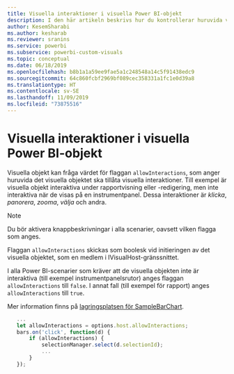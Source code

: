 ```yaml
---
title: Visuella interaktioner i visuella Power BI-objekt
description: I den här artikeln beskrivs hur du kontrollerar huruvida visuella Power BI-objekt ska tillåta visuella interaktioner.
author: KesemSharabi
ms.author: kesharab
ms.reviewer: sranins
ms.service: powerbi
ms.subservice: powerbi-custom-visuals
ms.topic: conceptual
ms.date: 06/18/2019
ms.openlocfilehash: b8b1a1a59ee9fae5a1c248548a14c5f91438edc9
ms.sourcegitcommit: 64c860fcbf2969bf089cec358331a1fc1e0d39a8
ms.translationtype: HT
ms.contentlocale: sv-SE
ms.lasthandoff: 11/09/2019
ms.locfileid: "73875516"
---
```

# <a name="visual-interactions-in-power-bi-visuals"></a>Visuella interaktioner i visuella Power BI-objekt

Visuella objekt kan fråga värdet för flaggan `allowInteractions`, som anger huruvida det visuella objektet ska tillåta visuella interaktioner. Till exempel är visuella objekt interaktiva under rapportvisning eller -redigering, men inte interaktiva när de visas på en instrumentpanel. Dessa interaktioner är *klicka*, *panorera*, *zooma*, *välja* och andra. 

> [!NOTE]
> Du bör aktivera knappbeskrivningar i alla scenarier, oavsett vilken flagga som anges.

Flaggan `allowInteractions` skickas som boolesk vid initieringen av det visuella objektet, som en medlem i IVisualHost-gränssnittet.

I alla Power BI-scenarier som kräver att de visuella objekten inte är interaktiva (till exempel instrumentpanelsrutor) anges flaggan `allowInteractions` till `false`. I annat fall (till exempel för rapport) anges `allowInteractions` till `true`.

Mer information finns på [lagringsplatsen för SampleBarChart](https://github.com/Microsoft/PowerBI-visuals-sampleBarChart/commit/59a47935d8f5272ce145fe804193599ddb7e2001).

```typescript
   ...
   let allowInteractions = options.host.allowInteractions;
   bars.on('click', function(d) {
       if (allowInteractions) {
           selectionManager.select(d.selectionId);
           ...
       }
   });
```
